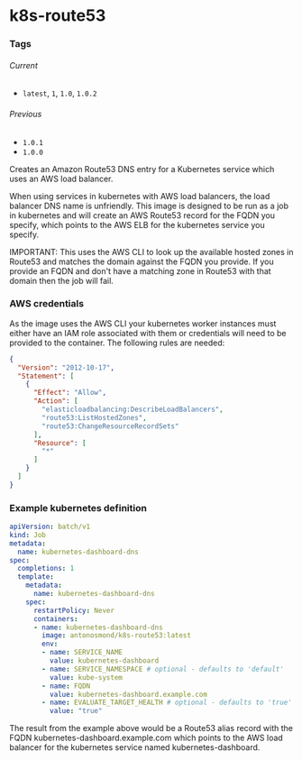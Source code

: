# k8s-route53

### Tags
###### Current
* `latest`, `1`, `1.0`, `1.0.2`

###### Previous
* `1.0.1`
* `1.0.0`

Creates an Amazon Route53 DNS entry for a Kubernetes service which uses an AWS load balancer.

When using services in kubernetes with AWS load balancers, the load balancer DNS name is unfriendly.
This image is designed to be run as a job in kubernetes and will create an AWS Route53 record for the FQDN you specify, which points to the AWS ELB for the kubernetes service you specify.

IMPORTANT:
This uses the AWS CLI to look up the available hosted zones in Route53 and matches the domain against the FQDN you provide.
If you provide an FQDN and don't have a matching zone in Route53 with that domain then the job will fail.  

### AWS credentials
As the image uses the AWS CLI your kubernetes worker instances must either have an IAM role associated with them or credentials will need to be provided to the container. The following rules are needed:
```json
{
  "Version": "2012-10-17",
  "Statement": [
    {
      "Effect": "Allow",
      "Action": [
        "elasticloadbalancing:DescribeLoadBalancers",
        "route53:ListHostedZones",
        "route53:ChangeResourceRecordSets"
      ],
      "Resource": [
        "*"
      ]
    }
  ]
}
```

### Example kubernetes definition
```yaml
apiVersion: batch/v1
kind: Job
metadata:
  name: kubernetes-dashboard-dns
spec:
  completions: 1
  template:
    metadata:
      name: kubernetes-dashboard-dns
    spec:
      restartPolicy: Never
      containers:
      - name: kubernetes-dashboard-dns
        image: antonosmond/k8s-route53:latest
        env:
        - name: SERVICE_NAME
          value: kubernetes-dashboard          
        - name: SERVICE_NAMESPACE # optional - defaults to 'default'
          value: kube-system
        - name: FQDN
          value: kubernetes-dashboard.example.com
        - name: EVALUATE_TARGET_HEALTH # optional - defaults to 'true'
          value: "true"
```

The result from the example above would be a Route53 alias record with the FQDN kubernetes-dashboard.example.com which points to the AWS load balancer for the kubernetes service named kubernetes-dashboard.
